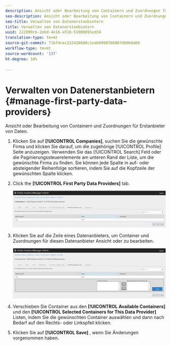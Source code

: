 ```yaml
---
description: Ansicht oder Bearbeitung von Containern und Zuordnungen für Erstanbieter von Daten.
seo-description: Ansicht oder Bearbeitung von Containern und Zuordnungen für Erstanbieter von Daten.
seo-title: Verwalten von Datenerstanbietern
title: Verwalten von Datenerstanbietern
uuid: 222890cb-2ebd-4e16-a516-51000891ed34
translation-type: tm+mt
source-git-commit: 71bf4cec222428686c1eab0998f66887db06da68
workflow-type: tm+mt
source-wordcount: '137'
ht-degree: 10%

---
```



# Verwalten von Datenerstanbietern {#manage-first-party-data-providers}

Ansicht oder Bearbeitung von Containern und Zuordnungen für Erstanbieter von Daten.

<!-- t_first_party_providers.xml -->

1. Klicken Sie auf **[!UICONTROL Companies]**, suchen Sie die gewünschte Firma und klicken Sie darauf, um die zugehörige [!UICONTROL Profile] Seite anzuzeigen. Verwenden Sie das [!UICONTROL Search] Feld oder die Paginierungssteuerelemente am unteren Rand der Liste, um die gewünschte Firma zu finden. Sie können jede Spalte in auf- oder absteigender Reihenfolge sortieren, indem Sie auf die Kopfzeile der gewünschten Spalte klicken.

1. Click the **[!UICONTROL First Party Data Providers]** tab.

   ![](assets/first_party_providers.png)

1. Klicken Sie auf die Zeile eines Datenanbieters, um Container und Zuordnungen für diesen Datenanbieter Ansicht oder zu bearbeiten.

   ![Schritt-Ergebnis](assets/first_party_providers_edit.png)

1. Verschieben Sie Container aus den **[!UICONTROL Available Containers]** und den **[!UICONTROL Selected Containers for This Data Provider]** Listen, indem Sie die gewünschten Container auswählen und dann nach Bedarf auf den Rechts- oder Linkspfeil klicken.
1. Klicken Sie auf **[!UICONTROL Save]** , wenn Sie Änderungen vorgenommen haben.